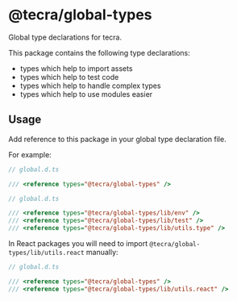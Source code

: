 # @tecra/global-types

Global type declarations for tecra.

This package contains the following type declarations:
- types which help to import assets
- types which help to test code
- types which help to handle complex types
- types which help to use modules easier

## Usage

Add reference to this package in your global type declaration file.

For example:

```ts
// global.d.ts

/// <reference types="@tecra/global-types" />
```

```ts
// global.d.ts

/// <reference types="@tecra/global-types/lib/env" />
/// <reference types="@tecra/global-types/lib/test" />
/// <reference types="@tecra/global-types/lib/utils.type" />
```

In React packages you will need to import `@tecra/global-types/lib/utils.react` manually:

```ts
// global.d.ts

/// <reference types="@tecra/global-types" />
/// <reference types="@tecra/global-types/lib/utils.react" />
```
